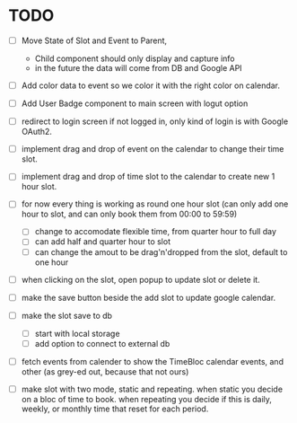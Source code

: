 # TODO
- [ ] Move State of Slot and Event to Parent,
    - Child component should only display and capture info
    - in the future the data will come from DB and Google API
- [ ] Add color data to event so we color it with the right color on calendar.
- [ ] Add User Badge component to main screen with logut option
- [ ] redirect to login screen if not logged in, only kind of login is with Google OAuth2.
- [ ] implement drag and drop of event on the calendar to change their time slot.
- [ ] implement drag and drop of time slot to the calendar to create new 1 hour slot.
- [ ] for now every thing is working as round one hour slot (can only add one hour to slot, and can only book them from 00:00 to 59:59)
    - [ ] change to accomodate flexible time, from quarter hour to full day
    - [ ] can add half and quarter hour to slot
    - [ ] can change the amout to be drag'n'dropped from the slot, default to one hour
- [ ] when clicking on the slot, open popup to update slot or delete it.
- [ ] make the save button beside the add slot to update google calendar.
- [ ] make the slot save to db
    - [ ] start with local storage
    - [ ] add option to connect to external db
- [ ] fetch events from calender to show the TimeBloc calendar events, and other (as grey-ed out, because that not ours)
- [ ] make slot with two mode, static and repeating. when static you decide on a bloc of time to book. when repeating you decide if this is daily, weekly, or monthly time that reset for each period.

